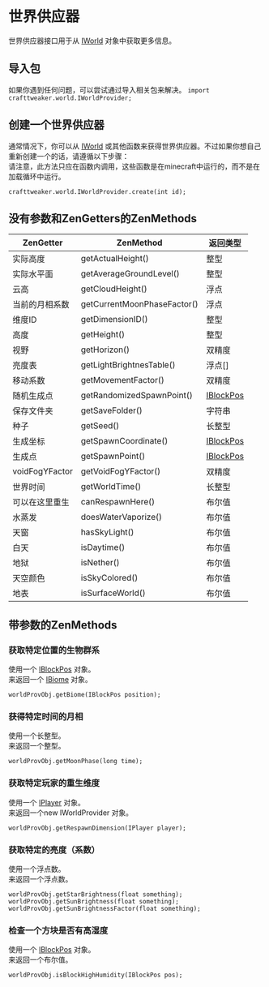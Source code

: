# 世界供应器

世界供应器接口用于从 [IWorld](IWorld) 对象中获取更多信息。

## 导入包
如果你遇到任何问题，可以尝试通过导入相关包来解决。
`import crafttweaker.world.IWorldProvider;`

## 创建一个世界供应器
通常情况下，你可以从 [IWorld](IWorld) 或其他函数来获得世界供应器。不过如果你想自己重新创建一个的话，请遵循以下步骤：  
请注意，此方法只应在函数内调用，这些函数是在minecraft中运行的，而不是在加载循环中运行。
```
crafttweaker.world.IWorldProvider.create(int id);
```



## 没有参数和ZenGetters的ZenMethods

| ZenGetter              | ZenMethod                   |返回类型                       |
|------------------------|-----------------------------|----------------------------------|
| 实际高度           | getActualHeight()           | 整型                              |
| 实际水平面      | getAverageGroundLevel()     | 整型                              |
| 云高            | getCloudHeight()            | 浮点                            |
| 当前的月相系数 | getCurrentMoonPhaseFactor() | 浮点                            |
| 维度ID            | getDimensionID()            | 整型                              |
| 高度                 | getHeight()                 | 整型                              |
| 视野                | getHorizon()                | 双精度                           |
| 亮度表    | getLightBrightnesTable()    | 浮点[]                          |
| 移动系数         | getMovementFactor()         | 双精度                           |
| 随机生成点   | getRandomizedSpawnPoint()   | [IBlockPos](IBlockPos)           |
| 保存文件夹             | getSaveFolder()             | 字符串                           |
| 种子                   | getSeed()                   | 长整型                             |
| 生成坐标        | getSpawnCoordinate()        | [IBlockPos](IBlockPos)           |
| 生成点             | getSpawnPoint()             | [IBlockPos](IBlockPos)           |
| voidFogYFactor         | getVoidFogYFactor()         | 双精度                           |
| 世界时间              | getWorldTime()              | 长整型                             |
| 可以在这里重生         | canRespawnHere()            | 布尔值                             |
| 水蒸发          | doesWaterVaporize()         | 布尔值                             |
| 天窗               | hasSkyLight()               | 布尔值                             |
| 白天                | isDaytime()                 | 布尔值                             |
| 地狱                 | isNether()                  | 布尔值                             |
| 天空颜色             | isSkyColored()              | 布尔值                             |
| 地表           | isSurfaceWorld()            | 布尔值                             |

## 带参数的ZenMethods
### 获取特定位置的生物群系

使用一个 [IBlockPos](IBlockPos) 对象。  
来返回一个 [IBiome](/Vanilla/Biomes/IBiome) 对象。
```
worldProvObj.getBiome(IBlockPos position);
```

### 获得特定时间的月相

使用一个长整型。  
来返回一个整型。
```
worldProvObj.getMoonPhase(long time);
```

### 获取特定玩家的重生维度

使用一个 [IPlayer](/Vanilla/Players/IPlayer) 对象。  
来返回一个new IWorldProvider 对象。
```
worldProvObj.getRespawnDimension(IPlayer player);
```

### 获取特定的亮度（系数）

使用一个浮点数。  
来返回一个浮点数。
```
worldProvObj.getStarBrightness(float something);
worldProvObj.getSunBrightness(float something);
worldProvObj.getSunBrightnessFactor(float something);
```

### 检查一个方块是否有高湿度
使用一个 [IBlockPos](IBlockPos) 对象。  
来返回一个布尔值。
```
worldProvObj.isBlockHighHumidity(IBlockPos pos);
```
